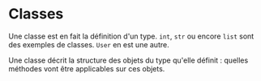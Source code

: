 # Classes

Une classe est en fait la définition d'un type. `int`, `str` ou encore `list` sont des exemples de classes. `User` en est une autre.

Une classe décrit la structure des objets du type qu'elle définit : quelles méthodes vont être applicables sur ces objets.
